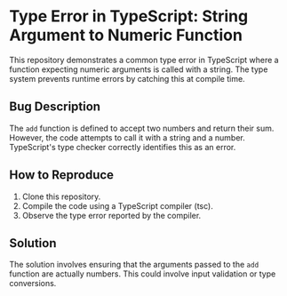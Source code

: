 # Type Error in TypeScript: String Argument to Numeric Function

This repository demonstrates a common type error in TypeScript where a function expecting numeric arguments is called with a string. The type system prevents runtime errors by catching this at compile time.

## Bug Description
The `add` function is defined to accept two numbers and return their sum. However, the code attempts to call it with a string and a number. TypeScript's type checker correctly identifies this as an error.

## How to Reproduce
1. Clone this repository.
2. Compile the code using a TypeScript compiler (tsc).
3. Observe the type error reported by the compiler.

## Solution
The solution involves ensuring that the arguments passed to the `add` function are actually numbers. This could involve input validation or type conversions.
